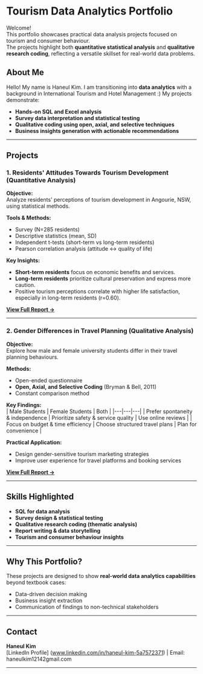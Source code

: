# Tourism Data Analytics Portfolio

Welcome!  
This portfolio showcases practical data analysis projects focused on tourism and consumer behaviour.  
The projects highlight both **quantitative statistical analysis** and **qualitative research coding**, reflecting a versatile skillset for real-world data problems.

## About Me

Hello! My name is Haneul Kim. I am transitioning into **data analytics** with a background in International Tourism and Hotel Management :) 
My projects demonstrate:

- **Hands-on SQL and Excel analysis**  
- **Survey data interpretation and statistical testing**  
- **Qualitative coding using open, axial, and selective techniques**  
- **Business insights generation with actionable recommendations**

---

## Projects

### 1. Residents' Attitudes Towards Tourism Development (Quantitative Analysis)

**Objective:**  
Analyze residents' perceptions of tourism development in Angourie, NSW, using statistical methods.

**Tools & Methods:**  
- Survey (N=285 residents)  
- Descriptive statistics (mean, SD)  
- Independent t-tests (short-term vs long-term residents)  
- Pearson correlation analysis (attitude ↔ quality of life)

**Key Insights:**  
- **Short-term residents** focus on economic benefits and services.  
- **Long-term residents** prioritize cultural preservation and express more caution.  
- Positive tourism perceptions correlate with higher life satisfaction, especially in long-term residents (r=0.60).

[**View Full Report →**](./Residents-Tourism-Attitudes-Quantitative-Analysis/Residents_Tourism_Attitudes_Quantitative_Report.pdf)

---

### 2. Gender Differences in Travel Planning (Qualitative Analysis)

**Objective:**  
Explore how male and female university students differ in their travel planning behaviours.

**Methods:**  
- Open-ended questionnaire  
- **Open, Axial, and Selective Coding** (Bryman & Bell, 2011)  
- Constant comparison method

**Key Findings:**  
| Male Students | Female Students | Both |
|---|---|---|
| Prefer spontaneity & independence | Prioritize safety & service quality | Use online reviews |
| Focus on budget & time efficiency | Choose structured travel plans | Plan for convenience |

**Practical Application:**  
- Design gender-sensitive tourism marketing strategies  
- Improve user experience for travel platforms and booking services  

[**View Full Report →**](./Gender-Differences-Travel-Planning-Qualitative-Study/Gender_Differences_Travel_Planning_Qualitative_Report.pdf)

---

## Skills Highlighted

- **SQL for data analysis**  
- **Survey design & statistical testing**  
- **Qualitative research coding (thematic analysis)**  
- **Report writing & data storytelling**  
- **Tourism and consumer behaviour insights**

---

## Why This Portfolio?

These projects are designed to show **real-world data analytics capabilities** beyond textbook cases:

- Data-driven decision making  
- Business insight extraction  
- Communication of findings to non-technical stakeholders

---

## Contact

**Haneul Kim**  
[LinkedIn Profile] (www.linkedin.com/in/haneul-kim-5a7572371) | Email: haneulkim12142gmail.com

---


